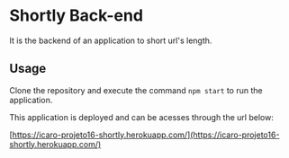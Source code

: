 # Shortly Back-end

It is the backend of an application to short url's length.

## Usage

Clone the repository and execute the command `npm start` to run the application.

This application is deployed and can be acesses through the url below:

[https://icaro-projeto16-shortly.herokuapp.com/](https://icaro-projeto16-shortly.herokuapp.com/)
